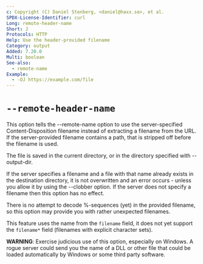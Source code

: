 ```yaml
---
c: Copyright (C) Daniel Stenberg, <daniel@haxx.se>, et al.
SPDX-License-Identifier: curl
Long: remote-header-name
Short: J
Protocols: HTTP
Help: Use the header-provided filename
Category: output
Added: 7.20.0
Multi: boolean
See-also:
  - remote-name
Example:
  - -OJ https://example.com/file
---
```


# `--remote-header-name`

This option tells the --remote-name option to use the server-specified
Content-Disposition filename instead of extracting a filename from the URL. If
the server-provided filename contains a path, that is stripped off before the
filename is used.

The file is saved in the current directory, or in the directory specified with
--output-dir.

If the server specifies a filename and a file with that name already exists in
the destination directory, it is not overwritten and an error occurs - unless
you allow it by using the --clobber option. If the server does not specify a
filename then this option has no effect.

There is no attempt to decode %-sequences (yet) in the provided filename, so
this option may provide you with rather unexpected filenames.

This feature uses the name from the `filename` field, it does not yet support
the `filename*` field (filenames with explicit character sets).

**WARNING**: Exercise judicious use of this option, especially on Windows. A
rogue server could send you the name of a DLL or other file that could be
loaded automatically by Windows or some third party software.
